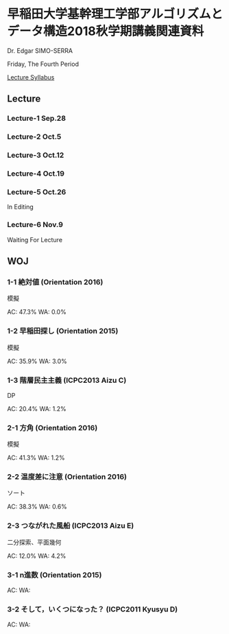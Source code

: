 # 早稲田大学基幹理工学部アルゴリズムとデータ構造2018秋学期講義関連資料

Dr. Edgar SIMO-SERRA

Friday, The Fourth Period

[Lecture Syllabus](https://www.wsl.waseda.jp/syllabus/JAA104.php?pKey=2603012012012018260301201226&pLng=jp)

## Lecture

### Lecture-1 Sep.28

### Lecture-2 Oct.5

### Lecture-3 Oct.12

### Lecture-4 Oct.19

### Lecture-5 Oct.26

In Editing

### Lecture-6 Nov.9

Waiting For Lecture

## WOJ

### 1-1 絶対値 (Orientation 2016)

模擬

AC: 47.3% WA: 0.0%

### 1-2 早稲田探し (Orientation 2015)

模擬

AC: 35.9% WA: 3.0%

### 1-3 階層民主主義 (ICPC2013 Aizu C)

DP

AC: 20.4% WA: 1.2%

### 2-1 方角 (Orientation 2016)

模擬

AC: 41.3% WA: 1.2%

### 2-2 温度差に注意 (Orientation 2016)

ソート

AC: 38.3% WA: 0.6%

### 2-3 つながれた風船 (ICPC2013 Aizu E)

二分探索、平面幾何

AC: 12.0% WA: 4.2%

### 3-1 n進数 (Orientation 2015)

AC: WA:

### 3-2 そして，いくつになった？ (ICPC2011 Kyusyu D)

AC: WA:
